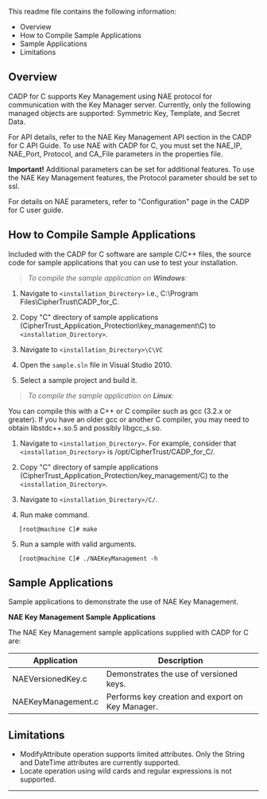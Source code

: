 This readme file contains the following information:

* Overview
* How to Compile Sample Applications
* Sample Applications
* Limitations

## Overview

CADP for C supports Key Management using NAE protocol for communication with the Key Manager server. Currently, only the following managed objects are supported: Symmetric Key, Template, and Secret Data.

For API details, refer to the NAE Key Management API section in the CADP for C API Guide. To use NAE with CADP for C, you must set the NAE_IP, NAE_Port, Protocol, and CA_File parameters in the properties file.

**Important!** Additional parameters can be set for additional features. To use the NAE Key Management features, the Protocol parameter should be set to ssl.

For details on NAE parameters, refer to "Configuration" page in the CADP for C user guide.

## How to Compile Sample Applications

Included with the CADP for C software are sample C/C++ files, the source code for sample applications that you can use to test your installation.

>*To compile the sample application on **Windows**:*

1. Navigate to `<installation_Directory>` i.e., C:\Program Files\CipherTrust\CADP_for_C\.

2. Copy "C" directory of sample applications (CipherTrust_Application_Protection\key_management\C) to `<installation_Directory>`.

3. Navigate to `<installation_Directory>\C\VC`

4. Open the `sample.sln` file in Visual Studio 2010.

5. Select a sample project and build it.

>*To compile the sample application on **Linux**:*

You can compile this with a C++ or C compiler such as gcc (3.2.x or greater). If you have an older gcc or another C compiler, you may need to obtain libstdc++.so.5 and possibly libgcc_s.so.

1. Navigate to `<installation_Directory>`. For example, consider that `<installation_Directory>` is /opt/CipherTrust/CADP_for_C/.

2. Copy "C" directory of sample applications (CipherTrust_Application_Protection/key_management/C) to the `<installation_Directory>`.

3. Navigate to `<installation_Directory>/C/`.

4. Run make command.
```
   [root@machine C]# make
```
5. Run a sample with valid arguments.
```
   [root@machine C]# ./NAEKeyManagement -h
```

## Sample Applications

Sample applications to demonstrate the use of NAE Key Management.

**NAE Key Management Sample Applications**

The NAE Key Management sample applications supplied with CADP for C are:

Application | Description
---|---
NAEVersionedKey.c | Demonstrates the use of versioned keys.
NAEKeyManagement.c | Performs key creation and export on Key Manager.

## Limitations

* ModifyAttribute operation supports limited attributes. Only the String and DateTime attributes are currently supported.
* Locate operation using wild cards and regular expressions is not supported.

---